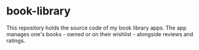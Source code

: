 # book-library
This repository holds the source code of my book library apps. The app manages one's books - owned or on their wishlist - alongside reviews and ratings.
